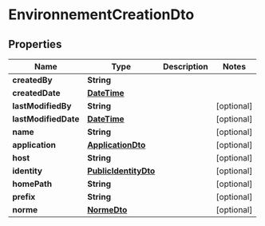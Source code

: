 # EnvironnementCreationDto

## Properties
Name | Type | Description | Notes
------------ | ------------- | ------------- | -------------
**createdBy** | **String** |  | 
**createdDate** | [**DateTime**](DateTime.md) |  | 
**lastModifiedBy** | **String** |  |  [optional]
**lastModifiedDate** | [**DateTime**](DateTime.md) |  |  [optional]
**name** | **String** |  |  [optional]
**application** | [**ApplicationDto**](ApplicationDto.md) |  |  [optional]
**host** | **String** |  |  [optional]
**identity** | [**PublicIdentityDto**](PublicIdentityDto.md) |  |  [optional]
**homePath** | **String** |  |  [optional]
**prefix** | **String** |  |  [optional]
**norme** | [**NormeDto**](NormeDto.md) |  |  [optional]
